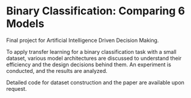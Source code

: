 # Binary Classification: Comparing 6 Models
Final project for Artificial Intelligence Driven Decision Making.

To apply transfer learning for a binary classification task with a small dataset, various model architectures are discussed to understand their efficiency and the design decisions behind them. An experiment is conducted, and the results are analyzed.

Detailed code for dataset construction and the paper are available upon request.
